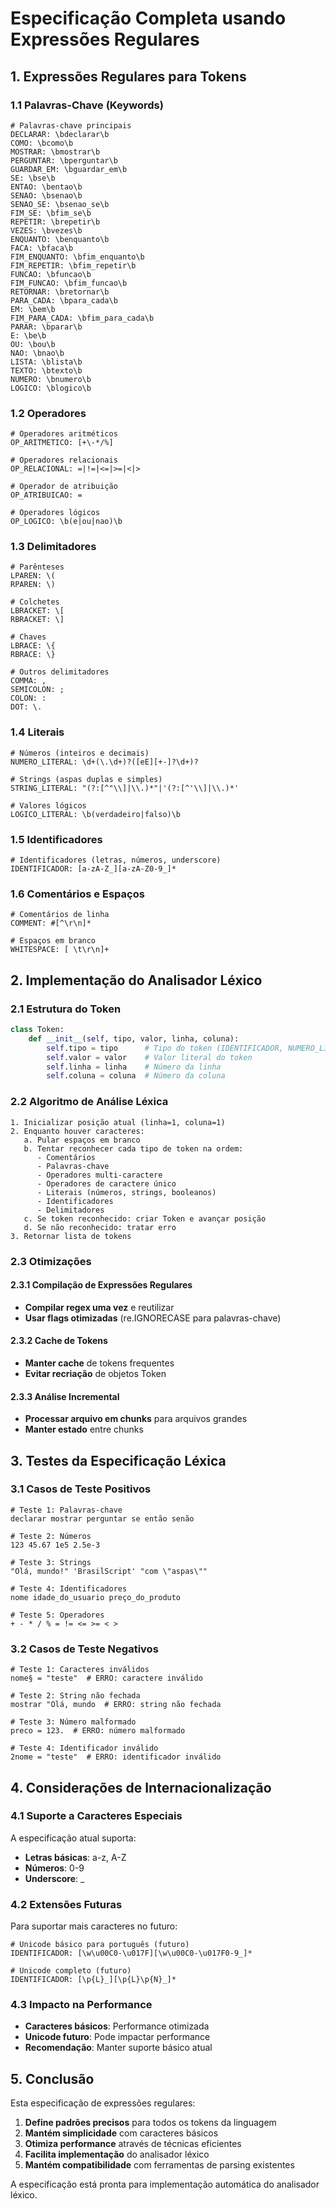 # Especificação Completa usando Expressões Regulares

## 1. Expressões Regulares para Tokens

### 1.1 Palavras-Chave (Keywords)

```regex
# Palavras-chave principais
DECLARAR: \bdeclarar\b
COMO: \bcomo\b
MOSTRAR: \bmostrar\b
PERGUNTAR: \bperguntar\b
GUARDAR_EM: \bguardar_em\b
SE: \bse\b
ENTAO: \bentao\b
SENAO: \bsenao\b
SENAO_SE: \bsenao_se\b
FIM_SE: \bfim_se\b
REPETIR: \brepetir\b
VEZES: \bvezes\b
ENQUANTO: \benquanto\b
FACA: \bfaca\b
FIM_ENQUANTO: \bfim_enquanto\b
FIM_REPETIR: \bfim_repetir\b
FUNCAO: \bfuncao\b
FIM_FUNCAO: \bfim_funcao\b
RETORNAR: \bretornar\b
PARA_CADA: \bpara_cada\b
EM: \bem\b
FIM_PARA_CADA: \bfim_para_cada\b
PARAR: \bparar\b
E: \be\b
OU: \bou\b
NAO: \bnao\b
LISTA: \blista\b
TEXTO: \btexto\b
NUMERO: \bnumero\b
LOGICO: \blogico\b
```

### 1.2 Operadores

```regex
# Operadores aritméticos
OP_ARITMETICO: [+\-*/%]

# Operadores relacionais
OP_RELACIONAL: =|!=|<=|>=|<|>

# Operador de atribuição
OP_ATRIBUICAO: =

# Operadores lógicos
OP_LOGICO: \b(e|ou|nao)\b
```

### 1.3 Delimitadores

```regex
# Parênteses
LPAREN: \(
RPAREN: \)

# Colchetes
LBRACKET: \[
RBRACKET: \]

# Chaves
LBRACE: \{
RBRACE: \}

# Outros delimitadores
COMMA: ,
SEMICOLON: ;
COLON: :
DOT: \.
```

### 1.4 Literais

```regex
# Números (inteiros e decimais)
NUMERO_LITERAL: \d+(\.\d+)?([eE][+-]?\d+)?

# Strings (aspas duplas e simples)
STRING_LITERAL: "(?:[^"\\]|\\.)*"|'(?:[^'\\]|\\.)*'

# Valores lógicos
LOGICO_LITERAL: \b(verdadeiro|falso)\b
```

### 1.5 Identificadores

```regex
# Identificadores (letras, números, underscore)
IDENTIFICADOR: [a-zA-Z_][a-zA-Z0-9_]*
```

### 1.6 Comentários e Espaços

```regex
# Comentários de linha
COMMENT: #[^\r\n]*

# Espaços em branco
WHITESPACE: [ \t\r\n]+
```

## 2. Implementação do Analisador Léxico

### 2.1 Estrutura do Token

```python
class Token:
    def __init__(self, tipo, valor, linha, coluna):
        self.tipo = tipo      # Tipo do token (IDENTIFICADOR, NUMERO_LITERAL, etc.)
        self.valor = valor    # Valor literal do token
        self.linha = linha    # Número da linha
        self.coluna = coluna  # Número da coluna
```

### 2.2 Algoritmo de Análise Léxica

```
1. Inicializar posição atual (linha=1, coluna=1)
2. Enquanto houver caracteres:
   a. Pular espaços em branco
   b. Tentar reconhecer cada tipo de token na ordem:
      - Comentários
      - Palavras-chave
      - Operadores multi-caractere
      - Operadores de caractere único
      - Literais (números, strings, booleanos)
      - Identificadores
      - Delimitadores
   c. Se token reconhecido: criar Token e avançar posição
   d. Se não reconhecido: tratar erro
3. Retornar lista de tokens
```

### 2.3 Otimizações

#### 2.3.1 Compilação de Expressões Regulares
- **Compilar regex uma vez** e reutilizar
- **Usar flags otimizadas** (re.IGNORECASE para palavras-chave)

#### 2.3.2 Cache de Tokens
- **Manter cache** de tokens frequentes
- **Evitar recriação** de objetos Token

#### 2.3.3 Análise Incremental
- **Processar arquivo em chunks** para arquivos grandes
- **Manter estado** entre chunks

## 3. Testes da Especificação Léxica

### 3.1 Casos de Teste Positivos

```brasilscript
# Teste 1: Palavras-chave
declarar mostrar perguntar se então senão

# Teste 2: Números
123 45.67 1e5 2.5e-3

# Teste 3: Strings
"Olá, mundo!" 'BrasilScript' "com \"aspas\""

# Teste 4: Identificadores
nome idade_do_usuario preço_do_produto

# Teste 5: Operadores
+ - * / % = != <= >= < >
```

### 3.2 Casos de Teste Negativos

```brasilscript
# Teste 1: Caracteres inválidos
nome§ = "teste"  # ERRO: caractere inválido

# Teste 2: String não fechada
mostrar "Olá, mundo  # ERRO: string não fechada

# Teste 3: Número malformado
preco = 123.  # ERRO: número malformado

# Teste 4: Identificador inválido
2nome = "teste"  # ERRO: identificador inválido
```

## 4. Considerações de Internacionalização

### 4.1 Suporte a Caracteres Especiais

A especificação atual suporta:
- **Letras básicas**: a-z, A-Z
- **Números**: 0-9
- **Underscore**: _

### 4.2 Extensões Futuras

Para suportar mais caracteres no futuro:
```regex
# Unicode básico para português (futuro)
IDENTIFICADOR: [\w\u00C0-\u017F][\w\u00C0-\u017F0-9_]*

# Unicode completo (futuro)
IDENTIFICADOR: [\p{L}_][\p{L}\p{N}_]*
```

### 4.3 Impacto na Performance

- **Caracteres básicos**: Performance otimizada
- **Unicode futuro**: Pode impactar performance
- **Recomendação**: Manter suporte básico atual

## 5. Conclusão

Esta especificação de expressões regulares:

1. **Define padrões precisos** para todos os tokens da linguagem
2. **Mantém simplicidade** com caracteres básicos
3. **Otimiza performance** através de técnicas eficientes
4. **Facilita implementação** do analisador léxico
5. **Mantém compatibilidade** com ferramentas de parsing existentes

A especificação está pronta para implementação automática do analisador léxico.
